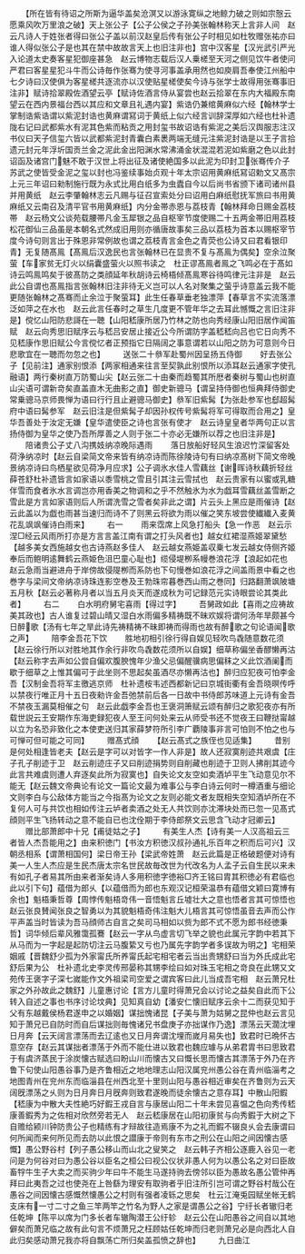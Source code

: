 <!-- { "loadSidebar": true } -->
　　【所在皆有待诏之所斯为逼华盖矣沧溟又以游泳寛纵之地鲸力破之则如宗慤云愿乘风吹万里浪之破】天上张公子【公子公侯之子孙美张翰林称天上言非人间　赵云凡诗人于姓张者得曰张公子盖以前汉赵皇后传有张公子时相见如杜牧赠张祐亦曰谁人得似张公子是也其在禁中故故言天上也旧注非也】宫中汉客星【汉光武引严光入论道太史奏客星犯御座甚急　赵云博物志载后汉人乗槎至天河之侧见饮牛者使问严君曰客星星犯斗牛而公诗毎作张骞为使寻河事盖承用然也如庾肩吾奉使江州船中七夕诗曰汉使俱为客星槎共逐流亦以汉使贴星槎使矣今诗与张学士故得用张骞事旧注非】赋诗拾翠殿佐酒望云亭【赋诗佐酒言侍从宴尝也赵云拾翠在东内大福殿东南望云在西内景福台西以其应和文章且礼遇内宴】紫诰仍兼绾黄麻似六经【翰林学士掌制诰紫诰谓以紫泥封诰也黄麻谓冩词于黄纸上似六经言训辞深厚如六经也杜补遗陇右记曰武都紫水有泥其色紫而粘贡之用封玺书故诏诰有紫泥之美后汉舆服志注汉书仪曰天子信玺六皆以武都紫泥封青囊白素褁两端无缝元注紫泥封诰是以王子言拾遗元封元年浮圻国贡兰金之泥此金出阳渊水常沸涌金状混混若泥如紫磨之色以此封诏函及诸宫门魅不敢于汉世上将出征及诸使絶国多以此泥为印封卫张骞传介子苏武之使皆受金泥之玺以封也冯鉴续事始贞观十年太宗诏用黄麻纸冩诏勅文又髙宗上元三年诏曰勑制施行既为永式比用白纸多为虫蠹自今以后尚书省颁下诸司诸州县并用黄纸　赵云李肇翰林志云凡赐与征召宣索处分曰诏用白麻纸慰抚军旅曰书用黄麻纸又云南召及清平官书用黄麻纸】内分金帯赤恩与荔枝青【翰林拜命日赐金荔枝帯　赵云杨文公谈苑载腰帯凡金玉犀银之品自枢宰节度使赐二十五两金帯旧用荔枝松花御仙三品虽是本朝名式然成旧用则亦循唐故事矣三品以荔枝为首本以赐枢宰节度今诗句则言出于殊恩非常例故也谓之荔枝青言金色之青荧也公诗又曰君看银印青】无复随髙鳯【髙鳯后汉逸民也言张翰林已在显贵不复与髙鳯为偶矣】空余泣聚萤【车家贫无灯火以绢囊盛萤火以照书读之　杜正谬髙鳯者鳯之飞鸣必在于髙如诗云鸣鳯鸣矣于彼髙防之类顔延年秋胡诗云椅梧倾髙鳯寒谷待鸣律元注非是　赵云此公自谓也髙鳯指言张翰林旧注非待无义岂可以人名对聚集之萤乎诗意盖云我不能更随张翰林之髙骞而止余泣于聚萤耳】此生任春草垂老独漂萍【春草言不实流落漂泛如萍之在水也　赵云此言任春时之草生几度更不管年华之去耳此憾慨之言旧注非是】傥忆山阳防悲謌在一聴【山阳嵇康所居乃竹林之防也向秀经康山阳旧居作闻笛赋　赵云向秀思旧赋序云与嵇吕安居止接近公今所谓防字盖嵇嵇向吕也它日向秀不见嵇康作思旧赋公今言傥忆者正预指它日隔阔之事意谓若以山阳之防为可意则今日悲歌宜在一聴而勿忽之也】
　　送张二十叅军赴蜀州因呈扬五侍御
　　好去张公子【见前注】通家别恨添【两家相通来往言至契孰此别恨所以添耳赵云通家字使孔融语】两行秦树直万防蜀山尖【赵云张二十由秦而趋蜀其所厯者秦树与蜀山也树直山尖语可谓新竒矣直盖直木无曲影之直】御史新骢马【谓呈持侍御也恒典拜侍御史常乗骢马京师畏惮为语曰行行且止避骢马御史】叅军旧紫髯【为张赴参军也郄超髯府中语曰髯参军　赵云旧注是但紫髯子却因孙权传号紫髯将军可得取而合用之】皇华吾善处于汝定无嫌【皇华遣使臣之诗也言张有使才　赵云诗皇皇者华两句正以言扬侍御为皇华之使乃吾所厚善之人则于张二十亦必无嫌所以荐之也旧注非是】
　　陪诸贵公子丈八沟携妓纳凉晚际遇雨
　　落日放船好轻风生浪迟竹深留客处荷浄纳凉时【赵云自梁简文帝来皆有纳凉诗而陈徐陵诗句有曰纳凉髙树下简文帝晚景纳凉诗曰鸟栖星欲见荷净月应求】公子调氷水佳人雪藕丝【谢晖诗秋藕折轻丝薛苍舒杜补遗皆言如家语以黍雪桃之雪且引其注云雪拭也　赵云贵家有以蜜或乳糖伴雪而食者氷水言调岂亦用香美之物调和之乎不然触氷为水为戯耳雪藕丝盖雪断之雪此是方言如家语则后人所谓洗雪之雪者矣非此之谓】片云头上黑应是雨催诗【赵云此盖以为戯也雨甚当速归而诗不了则黑云将欲为雨以催之笑东坡尝使纎纎入麦黄花乱飒飒催诗白雨来】
　　右一
　　雨来霑席上风急打船头【急一作恶　赵云示涅□经云风雨所打亦是方言言盖江南有谓之打头风者也】越女红裙湿燕姬翠黛愁【越多美女西施越女也古诗燕赵多佳人　赵云越女燕姫盖収乗七发云越女侍侧齐姬奉后而鲍明逺舞鹤云燕姫色沮巴童心耻也】缆侵堤栁系幔巻浪花浮【浪起如花也　赵云急雨当避进舟于岸傍故侵隄栁而系防也下句慢巻如浪花浮之间盖雨景中看之也巻字与梁间文帝纳凉诗珠连影空巻及王勃珠帘暮巻西山雨之巻同】归路翻萧飒陂塘五月秋【赵云必著称月者以当五月炎天而遂成秋为可记録范元实诗眼尝论其类此者】
　　右二
　　白水明府舅宅喜雨【得过字】
　　吾舅政如此【喜雨之应祷故美其政也】古人谁复过碧山晴又湿白水雨偏多精祷既不昧欢娱将谓何汤年旱颇甚今日醉歌【汤有七年之旱此诗先祷精祷不昧即祷而得雨也故有醉歌之句论语闻歌之声】
　　陪李金吾花下饮
　　胜地初相引徐行得自娱见轻吹鸟毳随意数花须【赵云徐行所以对胜地其作余行非吹鸟毳数花须所以自娱】细草称偏坐香醪懒再沽【赵云称字去声如公尝自偏欢腹腴愧年少渔父忌偏醒骥病思偏秣之义此饮酒阑而歇于细草之上惟其偏可于此坐则不思起矣虽酒尽亦懒再沽也】醉归应犯夜可怕李金吾【汉制金吾将军主徼逃京师　杜补遗桉韦述西都新记曰京城街衢有金吾晓暝传呼以禁夜行唯正月十五日夜勑许金吾弛禁前后各一日故中书侍郎苏味道上元诗有金吾不禁夜玉漏莫相催之句　赵云此戯李金吾也王褒洞箫赋云颂有醉归之歌犯夜亦有所载世説云王安期作东海吏録犯夜人至王问何处来云从师受书还不觉夜王曰鞭挞甯越以立为名恐非致化之本使吏送归其家薛梦符所引李广覇陵事非言可怕则不怕之也与可惮可但可能之可同】
　　赠髙式顔
　　【赵云髙式之族侄也见适集】
　　昔别是何处相逢皆老夫【赵云是字可以对皆字一作人非是】故人还寂寞削迹共艰虞【庄子孔子削迹于卫　赵云削迹庄子又曰削迹捐势则自削藏也削迹于卫则人拂削其迹今此言共难虞则遭人弃逐矣此所为寂寞也】自失论文友空如卖酒垆平生飞动意见尔不能无【赵云魏文帝典论有论文一篇论文最为难事公与李白诗云何时一樽酒重与细论文则李白与公敌体方能当之今指髙为论文之友则必能文者友既相失空知酒垆所在不复何人可与共饮也相如传注云垆者卖酒之处无人共饮则亦沈滞块处而已忽一见髙式顔则平生飞扬转动之意不能自已也沈佺期于李侍郎祭文云思含飞动才冠卿云】
　　赠比部萧郎中十兄【甫徒姑之子】
　　有美生人杰【诗有美一人汉高祖云三者皆人杰吾能用之】由来积徳门【书汝方积徳汉叔孙通礼乐百年之积而后可兴】汉朝丞相系【谓萧相国何】梁日帝王孙【梁武帝姓萧　赵云此篇是正格破题便对诗有美一人生人杰应是生民杰唐太宗名世民故毎改世为代改名为人孟子云自生民以来未有如孔子者易其所由来者渐矣诗人多用积徳字徳裕□齐王铭曰胄其积徳必有君临也此以引下句】蕴借为郎乆【以蕴借而为郎也东观汉记桓荣温恭有蕴借文颖曰寛博有余也】魁梧秉哲尊【周悖传魁梧竒伟一音悟魁言丘墟壮大之意也悟者言其可惊悟也　赵云张良賛闻张良之智勇以为其貌魁梧奇伟注魁大儿梧言其可惊悟虽音去声而公作平声盖当时皆读为吾马顔师古自言之矣司马相如以赀为郎不式不愿为郎书经徳秉哲】词华倾后辈风雅霭孤鶱【赵云一字从鸟虚言切飞举之貌也此属元字韵中若其下从马而为一字起是起防切注云马腹絷又亏也乃属先字韵学者多误故为明之】宅相荣姻戚【晋魏舒少孤为外家甯氏所养甯氏起宅相宅者云当出贵甥舒曰当为外氏成此宅舒后果为公　杜补遗北史李灵传邢晏称其甥李绘曰如对珠玉宅相之竒良在此甥又文苑传王褒字子深七嵗能作文外祖梁司空爱之谓宾客曰此儿当成吾宅相　赵云萧兄杜家之外孙故此之魏舒】儿童惠讨论【言方儿童时得萧兄会以讨论之益矣自此而下公转入自述之事也书序讨论坟典】见知真自幼【潘安仁懐旧赋序云余十二而获见知于父有东越戴侯杨君遂申之以婚姻】谋拙愧诸昆【子美与萧为姑舅之昆仲也赵云言见知于萧兄已自防时而自后谋拙则毎愧诸兄书盘庚子亦拙谋作乃逸】漂荡云天濶沈埋日月奔【云天阔言漂荡而去辽逺也又日月奔谓沈埋而嵗月易失也】致君时已晩怀古意空存【赵云其谋拙者漂荡于外而不能仕进以致君也魏应璩与从弟君胄书曰思致君于有虞济蒸民于涂炭懐古赋选曰盼山川而懐古又曰慨长思而懐古其漂荡于外乃在齐鲁下句使山阳愚谷事乃是齐鲁相近之地地理志山阳汉属兖州愚公谷在青州临淄考之地图青州在兖州东而临淄县在州西北至十里则山阳与愚谷相近审矣在齐鲁则为云天阔旣漂荡之乆则为日月奔日月旣奔则致君遂晚而徒余懐古之意存耳】中散山阳鍜【嵇康为中散大夫性絶巧好鍜王戎自言与康居山阳二十年未尝见喜愠之色向秀传嵇康善鍜秀为之佐相对欣然旁若无人　赵云嵇康居在山阳初康贫与向秀鍜于大树之下自赡给颍川钟防贵公子也精练有才辩故往造焉康不为之礼而鍜不辍良乆会去康谓曰何所闻而来何所见而去防以此恨之譛康于帝则有东市之刑公在山阳之间因懐古感慨】愚公野谷村【列子愚公移山而山北之叟笑之　赵云韩子齐相公逐鹿入谷见一老问是为何谷对曰为愚公谷以臣名之桓公曰视公仪状非愚人何为以愚公名之对曰臣故畜牸牛生子大卖之而买驹少年曰牛不能生马遂持驹去傍邻以臣为愚故名愚公管仲再拜曰此夷吾之过也使尧在上咎繇为理安有取驹者乎旧注所引岂可谓之野谷村哉公在愚谷之间因懐古感慨然懐愚公之村则有强者凌轹之思矣　杜云江淹兎园赋坐帐无鹤支床有一寸二寸之鱼三竿两竿之竹名为野人之家是谓愚公之谷】宁纡长者辙归老任乾坤【陈平以席为门多长者车辙陶潜王公纡轸　赵云公在山阳愚谷之间自以其地僻矣而萧兄临之故有此句言不烦萧兄之枉顾姑任乾坤而归老则萧兄必是向西北人自此归矣感动萧兄我亦将自飘荡亡所归矣盖孤愤之辞也】
　　九日曲江
